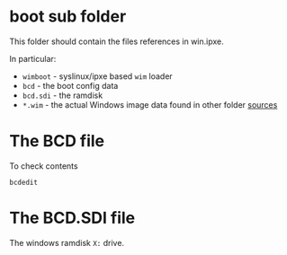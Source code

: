 # boot sub folder

This folder should contain the files references in win.ipxe.

In particular:

* `wimboot` - syslinux/ipxe based `wim` loader
* `bcd` - the boot config data
* `bcd.sdi` - the ramdisk
* `*.wim` - the actual Windows image data found in other folder [sources](../sources)

# The BCD file

To check contents

```
bcdedit 
```

# The BCD.SDI file

The windows ramdisk `X:` drive.

